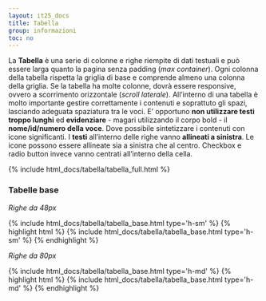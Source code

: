 ```yaml
---
layout: it25_docs
title: Tabella
group: informazioni
toc: no
---
```


La **Tabella** è una serie di colonne e righe riempite di dati testuali e può essere larga quanto la pagina senza padding (_max
container_).
Ogni colonna della tabella rispetta la griglia di base e comprende almeno una colonna della griglia. Se la tabella ha molte colonne, dovrà essere responsive, ovvero a scorrimento orizzontale (_scroll laterale_).
All’interno di una tabella è molto importante gestire correttamente i contenuti e soprattuto gli spazi, lasciando adeguata spaziatura tra le voci.
E’ opportuno **non utilizzare testi troppo lunghi** ed **evidenziare** - magari utilizzando il corpo bold - il **nome/id/numero della voce**. Dove possibile sintetizzare i contenuti con icone significanti.
I **testi** all’interno delle righe vanno **allineati a sinistra**. Le icone possono essere allineate sia a sinistra che al centro. Checkbox e radio button invece vanno centrati all’interno della cella.

{% include html_docs/tabella/tabella_full.html %}

### Tabelle base

_Righe da 48px_

{% include html_docs/tabella/tabella_base.html type='h-sm' %}
{% highlight html %}
{% include html_docs/tabella/tabella_base.html type='h-sm' %}
{% endhighlight %}

_Righe da 80px_

{% include html_docs/tabella/tabella_base.html type='h-md' %}
{% highlight html %}
{% include html_docs/tabella/tabella_base.html type='h-md' %}
{% endhighlight %}
